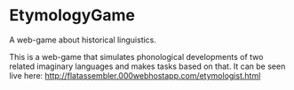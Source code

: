 # EtymologyGame
A web-game about historical linguistics.

This is a web-game that simulates phonological developments of two related imaginary languages and makes tasks based on that. It can be seen live here: http://flatassembler.000webhostapp.com/etymologist.html
